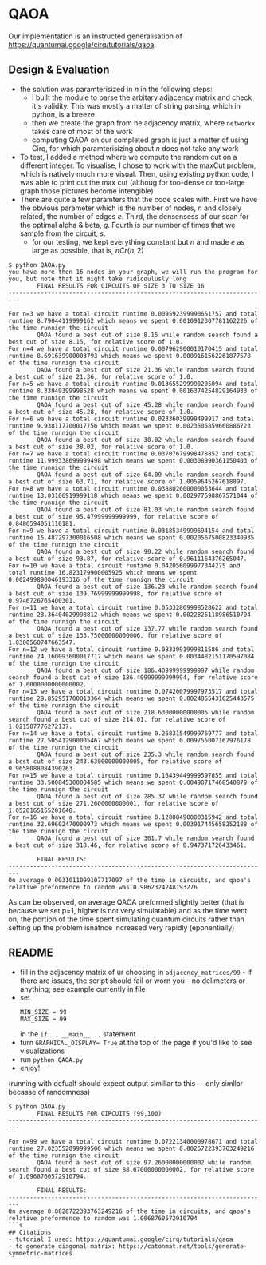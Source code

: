 # QAOA
Our implementation is an instructed generalisation of https://quantumai.google/cirq/tutorials/qaoa. 
## Design & Evaluation 
- the solution was paramterisized in $n$ in the following steps:    
    - I built the module to parse the arbitary adjacency matrix and check it's validity. This was mostly a matter of string parsing, which in python, is a breeze. 
    - then we create the graph from he adjacency matrix, where `networkx` takes care of most of the work
    - computing QAOA on our completed graph is just a matter of using Cirq, for which paramterisizing about $n$ does not take any work
- To test, I added a method where we compute the random cut on a different integer. To visualise, I chose to work with the maxCut problem, which is natively much more visual. Then, using existing python code, I was able to print out the max cut (althoug for too-dense or too-large graph those pictures become intengible)
- There are quite a few paramters that the code scales with. First we have the obvious parameter which is the number of nodes, $n$ and closely related, the number of edges $e$. Third, the densensess of our scan for the optimal alpha & beta, $g$. Fourth is our number of times that we sample from the circuit, $s$.  
    - for our testing, we kept everything constant but $n$ and made $e$ as large as possible, that is, $nCr(n,2)$
```
$ python QAOA.py
you have more then 16 nodes in your graph, we will run the program for you, but note that it might take ridicoulusly long
        FINAL RESULTS FOR CIRCUITS OF SIZE 3 TO SIZE 16
-------------------------------------------------------------------------

For n=3 we have a total circuit runtime 0.009592399990651757 and total runtime 8.79044119999162 which means we spent 0.0010912307781162226 of the time runnign the circuit
        QAOA found a best cut of size 8.15 while random search found a best cut of size 8.15, for relative score of 1.0.
For n=4 we have a total circuit runtime 0.007962900010170415 and total runtime 8.691639900003793 which means we spent 0.0009161562261877578 of the time runnign the circuit
        QAOA found a best cut of size 21.36 while random search found a best cut of size 21.36, for relative score of 1.0.
For n=5 we have a total circuit runtime 0.013655299990205094 and total runtime 8.33949399998528 which means we spent 0.0016374254829164933 of the time runnign the circuit
        QAOA found a best cut of size 45.28 while random search found a best cut of size 45.28, for relative score of 1.0.
For n=6 we have a total circuit runtime 0.02336039999499917 and total runtime 9.938117700017756 which means we spent 0.0023505859660886723 of the time runnign the circuit
        QAOA found a best cut of size 38.02 while random search found a best cut of size 38.02, for relative score of 1.0.
For n=7 we have a total circuit runtime 0.03707679998478852 and total runtime 11.999338699999498 which means we spent 0.00308990361150403 of the time runnign the circuit
        QAOA found a best cut of size 64.09 while random search found a best cut of size 63.71, for relative score of 1.0059645267618897.
For n=8 we have a total circuit runtime 0.038802600000053644 and total runtime 13.03106919999118 which means we spent 0.002977698867571044 of the time runnign the circuit
        QAOA found a best cut of size 81.03 while random search found a best cut of size 95.47999999999999, for relative score of 0.8486594051110181.
For n=9 we have a total circuit runtime 0.03185349999694154 and total runtime 15.487297300016508 which means we spent 0.0020567500823340935 of the time runnign the circuit
        QAOA found a best cut of size 90.22 while random search found a best cut of size 93.87, for relative score of 0.9611164376265047.
For n=10 we have a total circuit runtime 0.042056099977344275 and total runtime 16.823179900005925 which means we spent 0.002499890046193316 of the time runnign the circuit
        QAOA found a best cut of size 136.23 while random search found a best cut of size 139.76999999999998, for relative score of 0.9746726765400301.
For n=11 we have a total circuit runtime 0.05332869998528622 and total runtime 23.36404029998812 which means we spent 0.0022825118986510794 of the time runnign the circuit
        QAOA found a best cut of size 137.77 while random search found a best cut of size 133.75000000000006, for relative score of 1.0300560747663547.
For n=12 we have a total circuit runtime 0.0833091999811586 and total runtime 24.160093600017717 which means we spent 0.0034482151170597084 of the time runnign the circuit
        QAOA found a best cut of size 186.40999999999997 while random search found a best cut of size 186.40999999999994, for relative score of 1.0000000000000002.
For n=13 we have a total circuit runtime 0.07420079997973517 and total runtime 29.852951700013364 which means we spent 0.0024855431625443575 of the time runnign the circuit
        QAOA found a best cut of size 218.63000000000005 while random search found a best cut of size 214.01, for relative score of 1.021587776272137.
For n=14 we have a total circuit runtime 0.26831549999769777 and total runtime 27.505412900005467 which means we spent 0.009755007167976178 of the time runnign the circuit
        QAOA found a best cut of size 235.3 while random search found a best cut of size 243.63000000000005, for relative score of 0.9658088084390263.
For n=15 we have a total circuit runtime 0.16439449999597855 and total runtime 33.500845300004585 which means we spent 0.00490717468540879 of the time runnign the circuit
        QAOA found a best cut of size 285.37 while random search found a best cut of size 271.2600000000001, for relative score of 1.0520165155201648.
For n=16 we have a total circuit runtime 0.12808490000315942 and total runtime 32.69602470000973 which means we spent 0.003917445658252188 of the time runnign the circuit
        QAOA found a best cut of size 301.7 while random search found a best cut of size 318.46, for relative score of 0.947371726433461.

        FINAL RESULTS:
-------------------------------------------------------------------------
On average 0.0031011099107717097 of the time in circuits, and qaoa's relative preformence to random was 0.9862324248193276
```

As can be observed, on average QAOA preformed slightly better (that is because we set p=1, higher is not very simulatable) and as the time went on, the portion of the time spent simulating quantum circuits rather than setting up the problem isnatnce increased very rapidly (eponentially)

## README 
- fill in the adjacency matrix of ur choosing in `adjacency_matrices/99`
        - if there are issues, the script should fail or worn you
        - no delimeters or anything; see example currently in file
- set
    ```
    MIN_SIZE = 99
    MAX_SIZE = 99 
    ```
    in the `if... __main__...` statement 
- turn `GRAPHICAL_DISPLAY= True` at the top of the page if you'd like to see visualizations
- run `python QAOA.py`
- enjoy!

(running with defualt should expect output simillar to this -- only simllar becasse of randomness)
```
$ python QAOA.py
        FINAL RESULTS FOR CIRCUITS [99,100)
-------------------------------------------------------------------------

For n=99 we have a total circuit runtime 0.07221340000978671 and total runtime 27.023552099999506 which means we spent 0.0026722393763249216 of the time runnign the circuit
        QAOA found a best cut of size 97.26000000000002 while random search found a best cut of size 88.67000000000002, for relative score of 1.0968760572910794.

        FINAL RESULTS:
-------------------------------------------------------------------------
On average 0.0026722393763249216 of the time in circuits, and qaoa's relative preformence to random was 1.0968760572910794
```s
## Citations 
- tutorial I used: https://quantumai.google/cirq/tutorials/qaoa 
- to generate diagonal matrix: https://catonmat.net/tools/generate-symmetric-matrices
